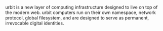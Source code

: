 urbit is a new layer of computing infrastructure designed to live on top of the modern web. urbit computers run on their own namespace, network protocol, global filesystem, and are designed to serve as permanent, irrevocable digital identities. 